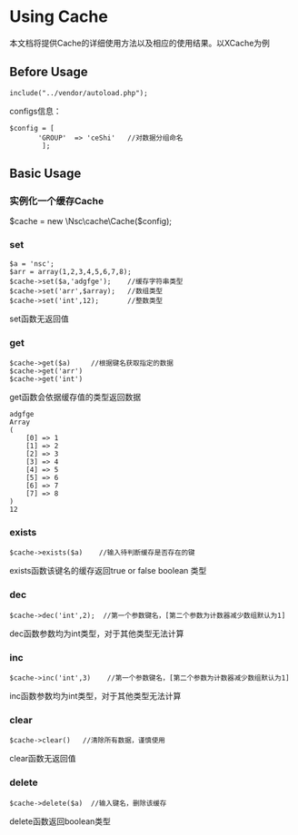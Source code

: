 # Using Cache
本文档将提供Cache的详细使用方法以及相应的使用结果。以XCache为例

## Before Usage
    include("../vendor/autoload.php");

configs信息：
```
$config = [
       'GROUP'  => 'ceShi'   //对数据分组命名
        ];
```

## Basic Usage

### 实例化一个缓存Cache
   $cache = new \Nsc\cache\Cache($config);

### set
```
$a = 'nsc';
$arr = array(1,2,3,4,5,6,7,8);
$cache->set($a,'adgfge');    //缓存字符串类型
$cache->set('arr',$array);   //数组类型
$cache->set('int',12);       //整数类型
```
set函数无返回值

### get
```
$cache->get($a)     //根据键名获取指定的数据
$cache->get('arr')
$cache->get('int')
```
get函数会依据缓存值的类型返回数据
```
adgfge
Array
(
    [0] => 1
    [1] => 2
    [2] => 3
    [3] => 4
    [4] => 5
    [5] => 6
    [6] => 7
    [7] => 8
)
12
```

### exists
```
$cache->exists($a)    //输入待判断缓存是否存在的键
```
exists函数该键名的缓存返回true or false  boolean 类型

### dec
```
$cache->dec('int',2);  //第一个参数键名，[第二个参数为计数器减少数组默认为1]
```
dec函数参数均为int类型，对于其他类型无法计算

### inc
```
$cache->inc('int',3)    //第一个参数键名，[第二个参数为计数器减少数组默认为1]
```
inc函数参数均为int类型，对于其他类型无法计算

### clear
```
$cache->clear()   //清除所有数据，谨慎使用
```
clear函数无返回值

### delete
```
$cache->delete($a)  //输入键名，删除该缓存
```
delete函数返回boolean类型


